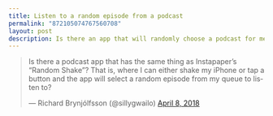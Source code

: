 ```yaml
---
title: Listen to a random episode from a podcast
permalink: "872105074767560708"
layout: post
description: Is there an app that will randomly choose a podcast for me to listen to?
---
```


<blockquote class="twitter-tweet" data-lang="en"><p lang="en" dir="ltr">Is there a podcast app that has the same thing as Instapaper’s “Random Shake”? That is, where I can either shake my iPhone or tap a button and the app will select a random episode from my queue to listen to?</p>&mdash; Richard Brynjólfsson (@sillygwailo) <a href="https://twitter.com/sillygwailo/status/983054664747900931?ref_src=twsrc%5Etfw">April 8, 2018</a></blockquote> <script async src="https://platform.twitter.com/widgets.js" charset="utf-8"></script> 